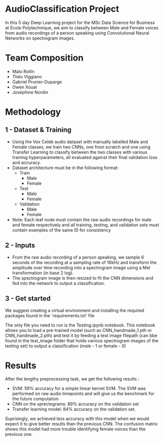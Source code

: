 # AudioClassification Project

In this 5 day Deep Learning project for the MSc Data Science for Business at Ecole Polytechnique, we aim to classify between Male and Female voices from audio recordings of a person speaking using Convolutional Neural Networks on spectrogram images. 

# Team Composition

- Malo Rollin
- Théo Viggiano
- Gabriel Prunier-Duparge
- Owen Xoual
- Joséphine Nordin

# Methodology

## 1 - Dataset & Training

- Using the Vox Celeb audio dataset with manually labelled Male and Female classes, we train two CNNs, one from scratch and one using Transfer Learning to classify between the two classes with various training hyperparameters, all evaluated against their final validation loss and accuracy. 
- Dataset architecture must be in the following format:
  - Train
    - Male
    - Female
  - Test
    - Male
    - Female
  - Validation
    - Male
    - Female
- Note: Each leaf node must contain the raw audio recordings for male and female respectively and all training, testing, and validation sets must contain examples of the same ID for consistency
   

## 2 - Inputs

- From the raw audio recording of a person speaking, we sample 6 seconds of the recording at a sampling rate of 16kHz and transform the amplitude over time recording into a spectrogram image using a Mel transformation (in base 2 log).
- The spectrogram image is then resized to fit the CNN dimensions and fed into the network to output a classification.

## 3 - Get started

We suggest creating a virtual environment and installing the required packages found in the 'requirements.txt' file

The only file you need to run is the Testing.ipynb notebook. This notebook allows you to load a pre-trained model (such as CNN_handmade_1.pth or CNN_handmade_2.pth) and test it by feeding a test image filepath (can bbe found in the test_image folder that holds various spectrogram images of the testing set) to output a classification (male - 1 or female - 0) 

# Results

After the lengthy preprocessing task, we get the following results :
- SVM: 59% accuracy for a simple linear kernel SVM. The SVM was performed on raw audio timepoints and will give us the benchmark for the future computation
- CNN on the sprectograms: 89% accuracy on the validation set
- Transfer learning model: 84% accuracy on the validation set. 

Suprisingly, we achieved less accuracy with this model when we would expect it to give better resutls than the previous CNN. The confusion matrix shows this model had more trouble identifying female voices than the previous one.
